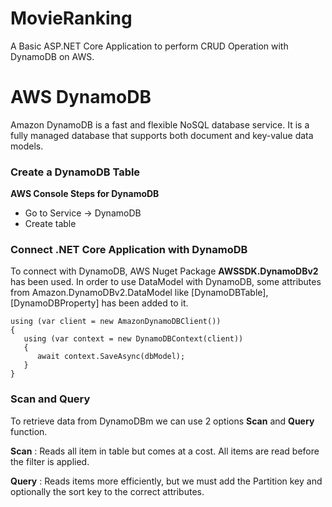 # MovieRanking

A Basic ASP.NET Core Application to perform CRUD Operation with  DynamoDB on AWS.

# AWS DynamoDB

Amazon DynamoDB is a fast and flexible NoSQL database service. It is a fully managed database that supports both document and key-value data models.

### Create a DynamoDB Table


**AWS Console Steps for DynamoDB**

- Go to Service -> DynamoDB
- Create table


### Connect .NET Core Application with DynamoDB

To connect with DynamoDB, AWS Nuget Package **AWSSDK.DynamoDBv2** has been used. In order to use DataModel with DynamoDB, some attributes from Amazon.DynamoDBv2.DataModel like [DynamoDBTable], [DynamoDBProperty] has been added to it.

```
using (var client = new AmazonDynamoDBClient())
{
   using (var context = new DynamoDBContext(client))
   {
      await context.SaveAsync(dbModel);
   }
}
```

### Scan and Query

To retrieve data from DynamoDBm we can use 2 options **Scan** and **Query** function.

**Scan** : Reads all item in table but comes at a cost. All items are read before the filter is applied.

**Query** : Reads items more efficiently, but we must add the Partition key and optionally the sort key to the correct attributes.
